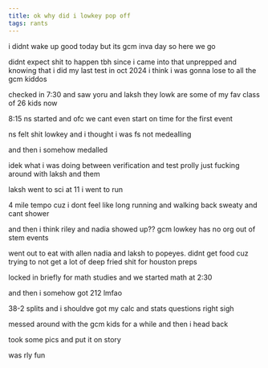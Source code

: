 ```yaml
---
title: ok why did i lowkey pop off
tags: rants
---
```


i didnt wake up good today but its gcm inva day so here we go

didnt expect shit to happen tbh since i came into that unprepped and knowing that i did my last test in oct 2024 i think i was gonna lose to all the gcm kiddos

checked in 7:30 and saw yoru and laksh they lowk are some of my fav class of 26 kids now

8:15 ns started and ofc we cant even start on time for the first event

ns felt shit lowkey and i thought i was fs not medealling

and then i somehow medalled

idek what i was doing between verification and test prolly just fucking around with laksh and them

laksh went to sci at 11 i went to run

4 mile tempo cuz i dont feel like long running and walking back sweaty and cant shower

and then i think riley and nadia showed up?? gcm lowkey has no org out of stem events

went out to eat with allen nadia and laksh to popeyes. didnt get food cuz trying to not get a lot of deep fried shit for houston preps

locked in briefly for math studies and we started math at 2:30 

and then i somehow got 212 lmfao

38-2 splits and i shouldve got my calc and stats questions right sigh

messed around with the gcm kids for a while and then i head back

took some pics and put it on story

was rly fun
